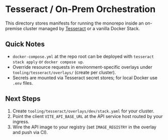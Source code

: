 # Tesseract / On-Prem Orchestration

This directory stores manifests for running the monorepo inside an on-premise cluster managed by [Tesseract](https://tesseract.sh/) or a vanilla Docker Stack.

## Quick Notes
- `docker-compose.yml` at the repo root can be deployed with `tesseract stack apply` or `docker compose up`.
- Override resource requests in environment-specific overlays under `tooling/tesseract/overlays/` (create per cluster).
- Secrets are mounted via Tesseract secret stores; for local Docker use `.env` files.

## Next Steps
1. Create `tooling/tesseract/overlays/dev/stack.yaml` for your cluster.
2. Point the client `VITE_API_BASE_URL` at the API service host routed by your ingress.
3. Wire the API image to your registry (set `IMAGE_REGISTRY` in the overlay and push via CI).
